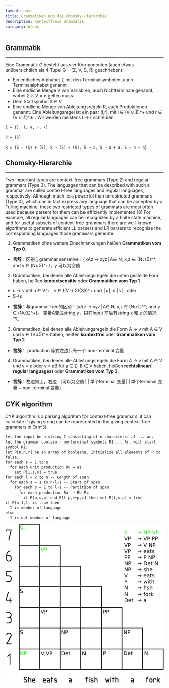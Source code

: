 ```yaml
---
layout: post
title: Grammatiken und die Chomsky-Hierarchie
description: Kontextfreie Grammatik
category: blogs
---
```


## Grammatik
--------------------
Eine Grammatik G besteht aus vier Komponenten (auch etwas unübersichtlich als 4-Tupel G = (Σ, V, S, R) geschrieben):
+ Ein endliches Alphabet Σ mit den Terminalsymbolen, auch Terminalalphabet genannt
+ Eine endliche Menge V von Variablen, auch Nichtterminale genannt, wobei Σ ∩ V = ∅ gelten muss.
+ Dem Startsymbol S ∈ V
+ Eine endliche Menge von Ableitungsregeln R, auch Produktionen genannt. Eine Ableitungsregel ist ein paar (l,r), mit l ∈ (V ∪ Σ)^+ und r ∈ (V ∪ Σ)^∗ . Wir werden meistens l → r schreiben.

```
Σ = {), (, a, +, ∗}

V = {S}

R = {S → (S) + (S), S → (S) ∗ (S), S → a, S → a + a, S → a ∗ a}
```

## Chomsky-Hierarchie
---------------------
Two important types are context-free grammars (Type 2) and regular grammars (Type 3). The languages that can be described with such a grammar are called context-free languages and regular languages, respectively. Although much less powerful than unrestricted grammars (Type 0), which can in fact express any language that can be accepted by a Turing machine, these two restricted types of grammars are most often used because parsers for them can be efficiently implemented.[8] For example, all regular languages can be recognized by a finite state machine, and for useful subsets of context-free grammars there are well-known algorithms to generate efficient LL parsers and LR parsers to recognize the corresponding languages those grammars generate.

1. Grammatiken ohne weitere Einschränkungen heißen **Grammatiken vom Typ 0**.
  + **言辞**：区别与grammar sensetive：{xAz -> xyz│A∈ N; x,z ∈ (N∪Σ)^*; and γ ∈ (N∪Σ)^+}，y 可以为空值
2. Grammatiken, bei denen alle Ableitungsregeln die unten gestellte Form haben, heißen **kontextsensitiv** oder **Grammatiken vom Typ 1**
  * u → v mit u ∈ V^+ , v ∈ ((V ∪ Σ)\{S})^+ und │u│ ≤ │v│, oder
  * S→ε
+ **言辞**：与grammar free的区别：{xAz -> xyz│A∈ N; x,z ∈ (N∪Σ)^*; and γ ∈ (N∪Σ)^+}。 变量A变成string y，只在input 前后有string x 和 z 的情况下。
3. Grammatiken, bei denen alle Ableitungsregeln die Form A → v mit A ∈ V und v ∈ (V∪Σ)^∗ haben, heißen **kontextfrei** oder **Grammatiken vom Typ 2**
+ **言辞**： production 等式左边只有一个 non-terminal 变量
4. Grammatiken, bei denen alle Ableitungsregeln die Form A → v mit A ∈ V und v = ε oder v = aB für a ∈ Σ, B ∈ V haben, heißen **rechtslinear( regular languages)** oder **Grammatiken vom Typ 3**.
+ **言辞**：左边如上，右边 （可以为空值││单个terminal 变量││单个terminal 变量 + non-terminal 变量）




## CYK algorithm

CYK algorithm is a parsing algorithm for context-free grammars, it can calculate if giving string can be represented in the giving context-free grammers in O(n^3).

```
let the input be a string I consisting of n characters: a1 ... an.
let the grammar contain r nonterminal symbols R1 ... Rr, with start symbol R1.
let P[n,n,r] be an array of booleans. Initialize all elements of P to false.
for each s = 1 to n
  for each unit production Rv → as
    set P[1,s,v] = true
for each l = 2 to n -- Length of span
  for each s = 1 to n-l+1 -- Start of span
    for each p = 1 to l-1 -- Partition of span
      for each production Ra  → Rb Rc
        if P[p,s,b] and P[l-p,s+p,c] then set P[l,s,a] = true
if P[n,1,1] is true then
  I is member of language
else
  I is not member of language
```

![alt text](../../resources/postImage/Grammatiken/CYK_algorithm_animation_showing_every_step_of_a_sentence_parsing.jpg)
